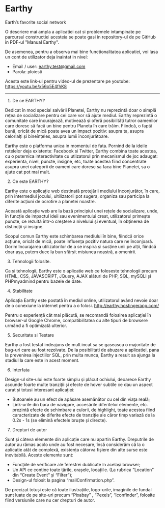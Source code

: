# Earthy
Earth’s favorite social network


O descriere mai ampla a aplicatiei cat si problemele intampinate pe parcursul constructiei acesteia se poate gasi in repository-ul de pe GitHub in PDF-ul "Manual Earthy". 

De asemenea, pentru a observa mai bine functionalitatea aplicatiei, voi lasa un cont de utilizator deja inaintat in nivel: 
- Email / user: earthy.test@gmail.com
- Parola: ploiesti

Acesta este link-ul pentru video-ul de prezentare pe youtube:
https://youtu.be/x56o5E4fhK8

------------------------------------------------------------------------------------------------------------------------

1) De ce EARTHY? 

Dedicat în mod special salvării Planetei, Earthy nu reprezintă doar o simplă rețea de socializare pentru cei care vor să ajute mediul. Earthy reprezintă o comunitate care încurajează, motivează și oferă posibilități tutror oamenilor care doresc să facă un bine pentru Planeta în care trăim. Fiindcă, o faptă bună, oricât de mică poate avea un impact pozitiv: asupra ta, asupra celorlalți și bineînțeles, asupra lumii înconjurătoare. 

Earthy este o platforma unica in momentul de fata. Pornind de la ideile retelelor deja existente: Facebook si Twitter, Earthy combina toate acestea, cu o puternica interactivitate cu utlizatorul prin mecanismul de joc adaugat: experienta, nivel, puncte, insigne, etc, toate acestea fiind concentrate asupra unei categorii de oameni care doresc sa faca bine Planetei, sa o ajute cat pot mai mult. 


2) Ce este EARTHY? 

Earthy este o aplicație web destinată protejării mediului înconjurător, în care, prin intermediul jocului, ultilizatorii pot sugera, organiza sau participa la diferite acțiuni de ocrotire a planetei noastre. 

Această aplicație web are la bază principiul unei rețele de socializare, unde, în funcție de impactul ideii sau evenimentului creat, utilizatorul primește puncte, ce rezultă într-o creștere a nivelului și eventual, în obținerea de distincții și insigne. 

Scopul comun Earthy este schimbarea mediului în bine, fiindcă orice acțiune, oricât de mică, poate influența pozitiv natura care ne înconjoară. Dorim încurajarea utilizatorilor de a se inspira și susține unii pe alții, fiindcă doar așa, putem duce la bun sfârșit misiunea noastră, a omenirii. 


3) Tehnologii folosite. 

Ca și tehnologii, Earthy este o aplicatie web ce foloseste tehnologii precum HTML, CSS, JAVASCRIPT, JQuery, AJAX alături de PHP, SQL, mySQLi și PHPmyadmind pentru bazele de date.


4) Stabilitate 

Aplicația Earthy este postată în mediul online, utilizatorul având nevoie doar de o conexiune la internet pentru a o folosi. http://earthy.hostingerapp.com/

Pentru o experiență cât mai plăcută, se recomandă folosirea aplicației în browser-ul Google Chrome, compatibilitatea cu alte tipuri de browsere urmând a fi optimizată ulterior. 


5) Securitate si Testare 

Earthy a fost testat indeajuns de mult incat sa se gaseasca o majoritate de bug-uri care au fost rezolvate. De la posibilitati de abuzare a aplicatiei, pana la prevenirea injectiilor SQL, prin multa munca, Earthy a resuit sa ajunga la stadiul la care este in acest moment. 


6) Interfata

Design-ul site-ului este foarte simplu și plăcut ochiului, deoarece Earthy ascunde foarte multe tranziții și efecte de hover subtile ce dau un aspect curat și totusi interesant aplicației: 

- Butoanele au un efect de apăsare asemănător cu cel din viața reală;
- Link-urile din bara de navigare, accesările diferitelor elemente, etc. prezintă efecte de schimbare a culorii, de highlight, toate acestea fiind caracterizate de diferite efecte de tranziție ale căror timp variază de la 0.2s - 1s (se elimină efectele bruște și directe). 


7) Drepturi de autor

Sunt și câteva elemente din aplicație care nu apartin Earthy. Dreputrile de autor au rămas acolo unde au fost necesare, însă considerăm că la o aplicație atât de complexă, existența câtorva fișiere din alte surse este inevitabilă. Aceste elemente sunt: 
-	Funcțiile de verificare ale ferestrei dublicate în același browser; 
-	Un API ce conține toate țările, orașele, locațiile. (La rubrica “Location” din “Create Event” și “Filter”); 
-	Design-ul folosit la pagina “mailConfirmation.php”. 

De precizat totuși este că toate ilustrațiile, logo-urile, imaginile de fundal sunt luate de pe site-uri precum “Pixabay” , “Pexels”, “Iconfinder”, folosite fiind versiunile care nu cer drepturi de autor. 

